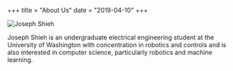 +++
title = "About Us"
date = "2019-04-10"
+++

![Joseph Shieh](/19sp/example_site/images/josephshieh.png)

Joseph Shieh is an undergraduate electrical engineering student at the University of Washington with concentration in robotics and controls and is also interested in computer science, particularly robotics and machine learning.
